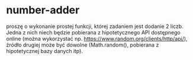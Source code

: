 # number-adder
 proszę o wykonanie prostej funkcji, której zadaniem jest dodanie 2 liczb. Jedna z nich niech będzie pobierana z hipotetycznego API dostępnego online (można wykorzystać np. https://www.random.org/clients/http/api/), źródło drugiej może być dowolne (Math.random(), pobierana z hipotetycznej bazy danych itp).
